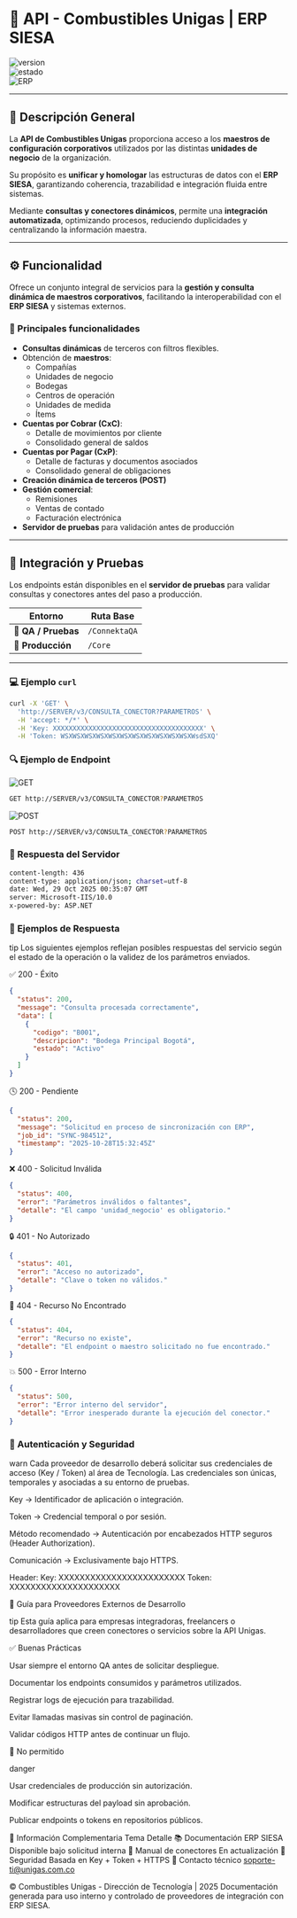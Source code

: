 # 🧩 API - Combustibles Unigas | ERP SIESA  
![version](https://img.shields.io/badge/Versión-1.26.10.28-blue.svg)  
![estado](https://img.shields.io/badge/Estado-Estable-brightgreen.svg)  
![ERP](https://img.shields.io/badge/ERP-SIESA-orange.svg)

---

## 📘 Descripción General  

La **API de Combustibles Unigas** proporciona acceso a los **maestros de configuración corporativos** utilizados por las distintas **unidades de negocio** de la organización.  

Su propósito es **unificar y homologar** las estructuras de datos con el **ERP SIESA**, garantizando coherencia, trazabilidad e integración fluida entre sistemas.  

Mediante **consultas y conectores dinámicos**, permite una **integración automatizada**, optimizando procesos, reduciendo duplicidades y centralizando la información maestra.  

---

## ⚙️ Funcionalidad  

Ofrece un conjunto integral de servicios para la **gestión y consulta dinámica de maestros corporativos**, facilitando la interoperabilidad con el **ERP SIESA** y sistemas externos.

### 🔹 Principales funcionalidades  

- **Consultas dinámicas** de terceros con filtros flexibles.  
- Obtención de **maestros**:
  - Compañías  
  - Unidades de negocio  
  - Bodegas  
  - Centros de operación  
  - Unidades de medida  
  - Ítems  
- **Cuentas por Cobrar (CxC)**:
  - Detalle de movimientos por cliente  
  - Consolidado general de saldos  
- **Cuentas por Pagar (CxP)**:
  - Detalle de facturas y documentos asociados  
  - Consolidado general de obligaciones  
- **Creación dinámica de terceros (POST)**  
- **Gestión comercial**:
  - Remisiones  
  - Ventas de contado  
  - Facturación electrónica  
- **Servidor de pruebas** para validación antes de producción  

---

## 🔗 Integración y Pruebas  

Los endpoints están disponibles en el **servidor de pruebas** para validar consultas y conectores antes del paso a producción.  

| Entorno | Ruta Base |
|----------|------------|
| 🧪 **QA / Pruebas** | `/ConnektaQA` |
| 🚀 **Producción** | `/Core` |

---

### 💻 Ejemplo `curl`

```bash
curl -X 'GET' \
  'http://SERVER/v3/CONSULTA_CONECTOR?PARAMETROS' \
  -H 'accept: */*' \
  -H 'Key: XXXXXXXXXXXXXXXXXXXXXXXXXXXXXXXXXXXXXX' \
  -H 'Token: WSXWSXWSXWSXWSXWSXWSXWSXWSXWSXWSXWsdSXQ'
```

### 🔍 Ejemplo de Endpoint
![GET](https://img.shields.io/badge/GET-brightgreen.svg) 
```bash
GET http://SERVER/v3/CONSULTA_CONECTOR?PARAMETROS
```

![POST](https://img.shields.io/badge/POST-orange.svg) 
```bash
POST http://SERVER/v3/CONSULTA_CONECTOR?PARAMETROS
```

### 📡 Respuesta del Servidor
```bash
content-length: 436 
content-type: application/json; charset=utf-8 
date: Wed, 29 Oct 2025 00:35:07 GMT 
server: Microsoft-IIS/10.0 
x-powered-by: ASP.NET 
```

### 🧠 Ejemplos de Respuesta
tip
Los siguientes ejemplos reflejan posibles respuestas del servicio según el estado de la operación o la validez de los parámetros enviados.

✅ 200 - Éxito
```json
{
  "status": 200,
  "message": "Consulta procesada correctamente",
  "data": [
    {
      "codigo": "B001",
      "descripcion": "Bodega Principal Bogotá",
      "estado": "Activo"
    }
  ]
}
```

🕓 200 - Pendiente
```json
{
  "status": 200,
  "message": "Solicitud en proceso de sincronización con ERP",
  "job_id": "SYNC-984512",
  "timestamp": "2025-10-28T15:32:45Z"
}
```

❌ 400 - Solicitud Inválida
```json
{
  "status": 400,
  "error": "Parámetros inválidos o faltantes",
  "detalle": "El campo 'unidad_negocio' es obligatorio."
}
```

🔒 401 - No Autorizado
```json
{
  "status": 401,
  "error": "Acceso no autorizado",
  "detalle": "Clave o token no válidos."
}
```

🚫 404 - Recurso No Encontrado
```json
{
  "status": 404,
  "error": "Recurso no existe",
  "detalle": "El endpoint o maestro solicitado no fue encontrado."
}
```

💥 500 - Error Interno
```json
{
  "status": 500,
  "error": "Error interno del servidor",
  "detalle": "Error inesperado durante la ejecución del conector."
}
```

### 🔐 Autenticación y Seguridad

warn
Cada proveedor de desarrollo deberá solicitar sus credenciales de acceso (Key / Token) al área de Tecnología.
Las credenciales son únicas, temporales y asociadas a su entorno de pruebas.

Key → Identificador de aplicación o integración.

Token → Credencial temporal o por sesión.

Método recomendado → Autenticación por encabezados HTTP seguros (Header Authorization).

Comunicación → Exclusivamente bajo HTTPS.

Header:
Key: XXXXXXXXXXXXXXXXXXXXXXXX
Token: XXXXXXXXXXXXXXXXXXXXX

🧩 Guía para Proveedores Externos de Desarrollo

tip
Esta guía aplica para empresas integradoras, freelancers o desarrolladores que creen conectores o servicios sobre la API Unigas.

✅ Buenas Prácticas

Usar siempre el entorno QA antes de solicitar despliegue.

Documentar los endpoints consumidos y parámetros utilizados.

Registrar logs de ejecución para trazabilidad.

Evitar llamadas masivas sin control de paginación.

Validar códigos HTTP antes de continuar un flujo.

🚫 No permitido

danger

Usar credenciales de producción sin autorización.

Modificar estructuras del payload sin aprobación.

Publicar endpoints o tokens en repositorios públicos.

📎 Información Complementaria
Tema	Detalle
📚 Documentación ERP SIESA	Disponible bajo solicitud interna
🧠 Manual de conectores	En actualización
🔐 Seguridad	Basada en Key + Token + HTTPS
🧾 Contacto técnico	soporte-ti@unigas.com.co

© Combustibles Unigas - Dirección de Tecnología | 2025
Documentación generada para uso interno y controlado de proveedores de integración con ERP SIESA.